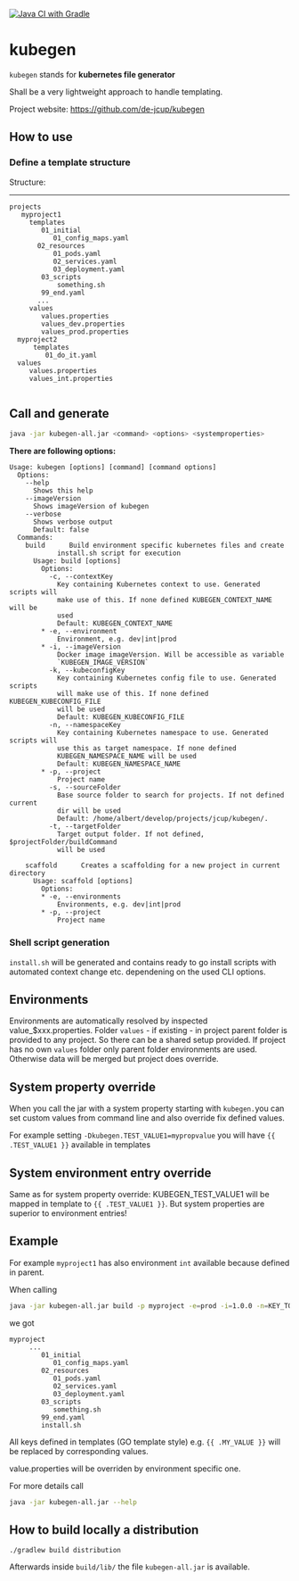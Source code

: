 [![Java CI with Gradle](https://github.com/de-jcup/kubegen/actions/workflows/gradle.yml/badge.svg)](https://github.com/de-jcup/kubegen/actions/workflows/gradle.yml)

# kubegen

`kubegen` stands for **kubernetes file generator**

Shall be a very lightweight approach to handle templating.

Project website: https://github.com/de-jcup/kubegen

## How to use

### Define a template structure

Structure:

----
```
projects
   myproject1
     templates
        01_initial
           01_config_maps.yaml
       02_resources
           01_pods.yaml
           02_services.yaml
           03_deployment.yaml
        03_scripts
            something.sh
        99_end.yaml
       ...
     values
        values.properties
        values_dev.properties
        values_prod.properties
  myproject2
      templates
         01_do_it.yaml
  values
     values.properties
     values_int.properties
   
```


## Call and generate 

```bash
java -jar kubegen-all.jar <command> <options> <systemproperties>
```

**There are following options:**

```
Usage: kubegen [options] [command] [command options]
  Options:
    --help
      Shows this help
    --imageVersion
      Shows imageVersion of kubegen
    --verbose
      Shows verbose output
      Default: false
  Commands:
    build      Build environment specific kubernetes files and create 
            install.sh script for execution
      Usage: build [options]
        Options:
          -c, --contextKey
            Key containing Kubernetes context to use. Generated scripts will 
            make use of this. If none defined KUBEGEN_CONTEXT_NAME will be 
            used 
            Default: KUBEGEN_CONTEXT_NAME
        * -e, --environment
            Environment, e.g. dev|int|prod
        * -i, --imageVersion
            Docker image imageVersion. Will be accessible as variable 
            `KUBEGEN_IMAGE_VERSION` 
          -k, --kubeconfigKey
            Key containing Kubernetes config file to use. Generated scripts 
            will make use of this. If none defined KUBEGEN_KUBECONFIG_FILE 
            will be used
            Default: KUBEGEN_KUBECONFIG_FILE
          -n, --namespaceKey
            Key containing Kubernetes namespace to use. Generated scripts will 
            use this as target namespace. If none defined 
            KUBEGEN_NAMESPACE_NAME will be used
            Default: KUBEGEN_NAMESPACE_NAME
        * -p, --project
            Project name
          -s, --sourceFolder
            Base source folder to search for projects. If not defined current 
            dir will be used
            Default: /home/albert/develop/projects/jcup/kubegen/.
          -t, --targetFolder
            Target output folder. If not defined, $projectFolder/buildCommand 
            will be used

    scaffold      Creates a scaffolding for a new project in current directory
      Usage: scaffold [options]
        Options:
        * -e, --environments
            Environments, e.g. dev|int|prod
        * -p, --project
            Project name

```
### Shell script generation
`install.sh` will be generated and contains ready to go install scripts with automated context change etc. dependening on the used CLI options.


## Environments
Environments are automatically resolved by inspected value_$xxx.properties. Folder `values` - if existing -  in project parent folder is provided to
any project. So there can be a shared setup provided. If project has no own `values` folder only parent folder environments are used. Otherwise 
data will be merged but project does override.  

## System property override
When you call the jar with a system property starting with `kubegen.`you can set custom values from command line and also override fix defined values.

For example setting `-Dkubegen.TEST_VALUE1=mypropvalue` you will have `{{ .TEST_VALUE1 }}` available in templates

## System environment entry override
Same as for system property override: KUBEGEN_TEST_VALUE1 will be mapped in template to `{{ .TEST_VALUE1 }}`.
But system properties are superior to environment entries!

## Example
For example `myproject1` has also environment `int` available because defined in parent.

When calling

```bash
java -jar kubegen-all.jar build -p myproject -e=prod -i=1.0.0 -n=KEY_TO_DEFINE_NAMESPACE
```
we got 

```
myproject
     ...
        01_initial
           01_config_maps.yaml
        02_resources
           01_pods.yaml
           02_services.yaml
           03_deployment.yaml
        03_scripts
           something.sh
        99_end.yaml
        install.sh
```

All keys defined in templates (GO template style) e.g. `{{ .MY_VALUE }}` will be replaced by corresponding values.

value.properties will be overriden by environment specific one.

For more details call

```bash
java -jar kubegen-all.jar --help
```

## How to build locally a distribution
```
./gradlew build distribution
```

Afterwards inside `build/lib/` the file `kubegen-all.jar` is available.
